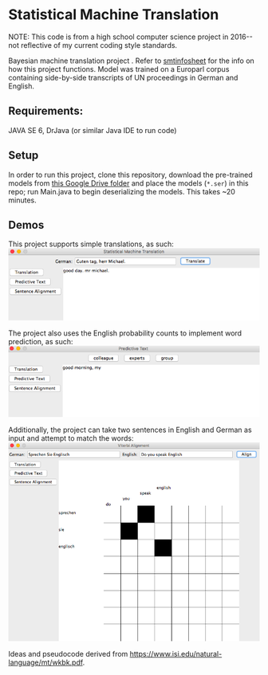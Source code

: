 # Statistical Machine Translation

NOTE: This code is from a high school computer science project in 2016--not reflective of my current coding style standards.

Bayesian machine translation project . Refer to [smtinfosheet](smtinfosheet.pdf) for the info on how this project functions. Model was trained on a Europarl corpus containing side-by-side transcripts of UN proceedings in German and English. 

## Requirements: 

JAVA SE 6, DrJava (or similar Java IDE to run code)

## Setup

In order to run this project, clone this repository, download the pre-trained models from [this Google Drive folder](https://drive.google.com/drive/folders/10ZZ6L2dE-Cgl6onc1wOZHAgT2GLTvxDQ?usp=sharing) and place the models (`*.ser`) in this repo; run Main.java to begin deserializing the models. This takes ~20 minutes.

## Demos
This project supports simple translations, as such:
![translation window](demos/translation.png)

The project also uses the English probability counts to implement word prediction, as such:
![prediction window](demos/prediction.png)

Additionally, the project can take two sentences in English and German as input and attempt to match the words:
![alignment window](demos/alignment.png)

Ideas and pseudocode derived from https://www.isi.edu/natural-language/mt/wkbk.pdf.
